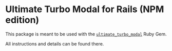 # Ultimate Turbo Modal for Rails (NPM edition)

This package is meant to be used with the [`ultimate_turbo_modal`](https://github.com/cmer/ultimate_turbo_modal) Ruby Gem.

All instructions and details can be found there.
